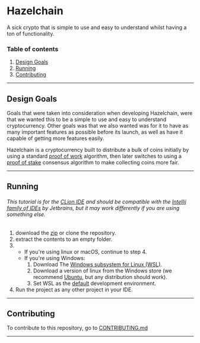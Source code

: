# Hazelchain

A sick crypto that is simple to use and easy to understand whilst having a ton of functionality.

### Table of contents

1. [Design Goals](#Design-Goals)
2. [Running](#Running)
3. [Contributing](#Contributing)

---

## Design Goals

Goals that were taken into consideration when developing Hazelchain, were that we wanted this to be a simple to use and easy to understand cryptocurrency. Other goals was that we also wanted was for it to have as many important features as possible before its launch, as well as have it capable of getting more features easily.

Hazelchain is a cryptocurrency built to distribute a bulk of coins initially by using a standard [proof of work](https://www.investopedia.com/terms/p/proof-work.asp) algorithm, then later switches to using a [proof of stake](https://www.investopedia.com/terms/p/proof-stake-pos.asp) consensus algorithm to make collecting coins more fair.

---

## Running
###### This tutorial is for the [CLion IDE](https://www.jetbrains.com/clion/) and should be compatible with the [Intellij family of IDEs](https://www.jetbrains.com/products/#type=ide) by Jetbrains, but it may work differently if you are using something else.

1. download the [zip](https://github.com/Shadow2ube/Hazelchain/archive/refs/heads/master.zip) or clone the repository.
2. extract the contents to an empty folder.
3.
    - If you're using linux or macOS, continue to step 4.
    - If you're using Windows:
        1. Download The [Windows subsystem for Linux (WSL)](https://docs.microsoft.com/en-us/windows/wsl/).
        2. Download a version of linux from the Windows store (we recommend [Ubuntu](https://www.microsoft.com/en-us/p/ubuntu/9nblggh4msv6), but any distribution should work).
        3. Set WSL as the [default](https://www.jetbrains.com/help/clion/how-to-use-wsl-development-environment-in-product.html) development environment.
4. Run the project as any other project in your IDE.
---

## Contributing
To contribute to this repository, go to [CONTRIBUTING.md](CONTRIBUTING.md)

---
